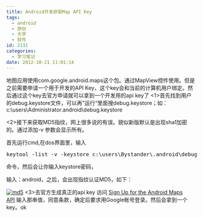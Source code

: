 ```yaml
---
title: Android开发获取Map API Key
tags:
  - android
  - 原创
  - 大学
  - 软件
id: 2131
categories:
  - 学习笔记
date: 2012-10-21 11:01:14
---
```


地图应用使用com.google.android.maps这个包。通过MapView控件使用。但是之前需要申请一个用于开发的API Key，这个key会和当前的计算机用户绑定。然后通过这个key去官方申请就可以拿到一个开发用的api key了
&lt;1&gt;首先找到用户的debug.keystore文件，可以再”运行“里面搜debug.keystore；如：c:\users\Administrator\.android\debug.keystore

&lt;2&gt;接下来获取MD5指纹，网上很多说的有误。貌似新版默认是出现sha1加密的。通过添加-v 参数会显示所有。

首先运行cmd,在dos界面里，输入
<pre class="lang:apache decode:true crayon-selected">keytool -list -v -keystore c:\users\Bystander\.android\debug.keystore</pre>
命令，然后会让你输入keystore密码，

输入：android，之后，会出现指纹认证MD5，如下：

[![](/images/81f1a9c78815b22e8b390275737d4d1c74212447.jpg "md5")](http://leaverimage.b0.upaiyun.com/28249_o.jpg)
&lt;3&gt;去官方生成真正的api key
访问 [Sign Up for the Android Maps API](https://developers.google.com/android/maps-api-signup?hl=zh-CN) 输入那串值，同意条款，确定后要求用Google帐号登录。然后会拿到一个key。ok